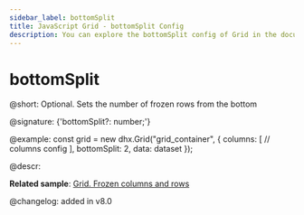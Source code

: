 ```yaml
---
sidebar_label: bottomSplit
title: JavaScript Grid - bottomSplit Config 
description: You can explore the bottomSplit config of Grid in the documentation of the DHTMLX JavaScript UI library. Browse developer guides and API reference, try out code examples and live demos, and download a free 30-day evaluation version of DHTMLX Suite.
---
```


# bottomSplit

@short: Optional. Sets the number of frozen rows from the bottom

@signature: {'bottomSplit?: number;'}

@example:
const grid = new dhx.Grid("grid_container", {
	columns: [
		// columns config
	],
	bottomSplit: 2,
	data: dataset
});

@descr:

**Related sample**: [Grid. Frozen columns and rows](https://snippet.dhtmlx.com/hcgl9nth)

@changelog: added in v8.0
